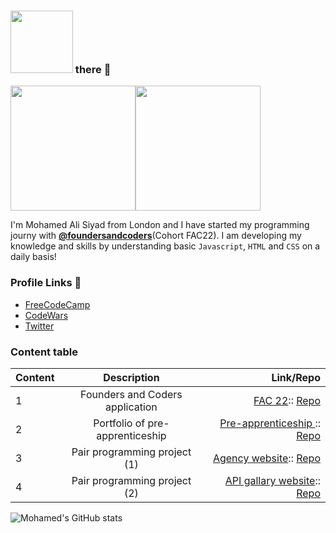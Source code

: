 ### <img src="https://media.giphy.com/media/1es0suLtBMuZcRBtvl/giphy.gif" width="100"> there 👋

<!--  <img src="https://media.giphy.com/media/LqIlvdZAQt1DNStJGb/giphy.gif" width="400">  -->
<!-- https://giphy.com/gifs/digital-library-eresources-ecollection-jQVMnyuyzhR2Kiy9JJ/links -->
<!--  <img src="https://media.giphy.com/media/jQVMnyuyzhR2Kiy9JJ/giphy.gif" width="400">  -->

<img src="https://media.giphy.com/media/Jo6eSADesjES8rou1f/giphy.gif" width="200"><img src="https://media.giphy.com/media/Ra7qHOOr080dY5xpW3/giphy.gif" width="200">

I'm Mohamed Ali Siyad from London and I have started my programming journy with [**@foundersandcoders**](https://github.com/foundersandcoders)(Cohort FAC22). I am developing my knowledge and skills by understanding basic `Javascript`, `HTML` and `CSS` on a daily basis!

### Profile Links 🔗

- [FreeCodeCamp](https://www.freecodecamp.org/mohamed-ali-siyad)
- [CodeWars](https://www.codewars.com/users/mohamedAlisiyad)
- [Twitter](https://twitter.com/Mohamed_Siyad1)

<!-- ![Anurag's github stats](https://github-readme-stats.vercel.app/api?username=Alisyad)
 -->

### Content table

| Content |           Description           |                                                                                                                            Link/Repo |
| :------ | :-----------------------------: | -----------------------------------------------------------------------------------------------------------------------------------: |
| 1       | Founders and Coders application |   [FAC 22](https://alisyad9.github.io/Mohamed-Ali-FAC21-Applicant):: [Repo](https://github.com/Alisyad9/Mohamed-Ali-FAC21-Applicant) |
| 2       | Portfolio of pre-apprenticeship | [Pre-apprenticeship ](https://alisyad9.github.io/Pre-Apprenticeship-MS/):: [Repo](https://github.com/Alisyad9/Pre-Apprenticeship-MS) |
| 3      | Pair programming project (1) | [Agency website](https://fac22.github.io/MohamedandAnna/):: [Repo](https://github.com/fac22/MohamedandAnna) |
| 4       | Pair programming project (2)| [API gallary website](https://fac22.github.io/MohamedBarbara-API/):: [Repo](https://github.com/fac22/MohamedBarbara-API)|




![Mohamed's GitHub stats](https://github-readme-stats.vercel.app/api?username=Alisyad9&theme=bear&show_icons=true)


<!--
**Alisyad9/Alisyad9** is a ✨ _special_ ✨ repository because its `README.md` (this file) appears on your GitHub profile.

Here are some ideas to get you started:

- 🔭 I’m currently working on ...
- 🌱 I’m currently learning ...
- 👯 I’m looking to collaborate on ...
- 🤔 I’m looking for help with ...
- 💬 Ask me about ...
- 📫 How to reach me: ...
- 😄 Pronouns: ...
- ⚡ Fun fact: ...
-->
